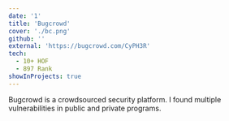 ```yaml
---
date: '1'
title: 'Bugcrowd'
cover: './bc.png'
github: ''
external: 'https://bugcrowd.com/CyPH3R'
tech:
  - 10+ HOF
  - 897 Rank
showInProjects: true
---
```


Bugcrowd is a crowdsourced security platform. I found multiple vulnerabilities in public and private programs.
